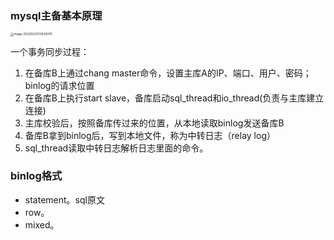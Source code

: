 ### mysql主备基本原理

<img src="/Users/wangfusheng/Documents/notes/mysql/mysql45讲笔记/.assets/image-20230220133008315.png" alt="image-20230220133008315" style="zoom: 33%;" /> 

一个事务同步过程：

1. 在备库B上通过chang master命令，设置主库A的IP、端口、用户、密码；binlog的请求位置
2. 在备库B上执行start slave，备库启动sql_thread和io_thread(负责与主库建立连接)
3. 主库校验后，按照备库传过来的位置，从本地读取binlog发送备库B
4. 备库B拿到binlog后，写到本地文件，称为中转日志（relay log）
5. sql_thread读取中转日志解析日志里面的命令。

### binlog格式

+ statement。sql原文
+ row。
+ mixed。